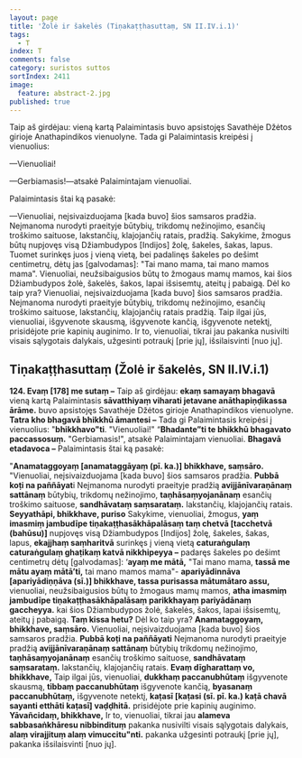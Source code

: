 ```yaml
---
layout: page
title: 'Žolė ir šakelės (Tiṇakaṭṭhasuttaṃ, SN II.IV.i.1)'
tags:
  - T
index: T
comments: false
category: suristos suttos
sortIndex: 2411
image:
  feature: abstract-2.jpg
published: true
---
```


Taip aš girdėjau: vieną kartą Palaimintasis buvo apsistojęs Savathėje Džėtos girioje Anathapindikos vienuolyne. Tada gi Palaimintasis kreipėsi į vienuolius:

—Vienuoliai!

—Gerbiamasis!—atsakė Palaimintajam vienuoliai.

Palaimintasis štai ką pasakė:

—Vienuoliai, neįsivaizduojama [kada buvo] šios samsaros pradžia. Neįmanoma nurodyti praeityje būtybių, trikdomų nežinojimo, esančių troškimo saituose, lakstančių, klajojančių ratais, pradžią. Sakykime, žmogus būtų nupjovęs visą Džiambudypos [Indijos] žolę, šakeles, šakas, lapus. Tuomet surinkęs juos į vieną vietą, bei padalinęs šakeles po dešimt centimetrų, dėtų jas [galvodamas]: "Tai mano mama, tai mano mamos mama". Vienuoliai, neužsibaigusios būtų to žmogaus mamų mamos, kai šios Džiambudypos žolė, šakelės, šakos, lapai išsisemtų, ateitų į pabaigą. Dėl ko taip yra? Vienuoliai, neįsivaizduojama [kada buvo] šios samsaros pradžia. Neįmanoma nurodyti praeityje būtybių, trikdomų nežinojimo, esančių troškimo saituose, lakstančių, klajojančių ratais pradžią. Taip ilgai jūs, vienuoliai, išgyvenote skausmą, išgyvenote kančią, išgyvenote netektį, prisidėjote prie kapinių auginimo. Ir to, vienuoliai, tikrai jau pakanka nusivilti visais sąlygotais dalykais, užgesinti potraukį [prie jų], išsilaisvinti [nuo jų].  


## Tiṇakaṭṭhasuttaṃ (Žolė ir šakelės, SN II.IV.i.1)

**124. Evaṃ [178] me sutaṃ –** Taip aš girdėjau: **ekaṃ samayaṃ bhagavā** vieną kartą Palaimintasis **sāvatthiyaṃ viharati jetavane anāthapiṇḍikassa ārāme.** buvo apsistojęs Savathėje Džėtos girioje Anathapindikos vienuolyne. **Tatra kho bhagavā bhikkhū āmantesi –** Tada gi Palaimintasis kreipėsi į vienuolius: "**bhikkhavo"ti**. "Vienuoliai!" “**Bhadante”ti te bhikkhū bhagavato paccassosuṃ.** "Gerbiamasis!", atsakė Palaimintajam vienuoliai. **Bhagavā etadavoca –** Palaimintasis štai ką pasakė:

"**Anamataggoyaṃ [anamataggāyaṃ (pī. ka.)] bhikkhave, saṃsāro.** "Vienuoliai, neįsivaizduojama [kada buvo] šios samsaros pradžia. **Pubbā koṭi na paññāyat**i Neįmanoma nurodyti praeityje pradžią **avijjānīvaraṇānaṃ sattānaṃ** būtybių, trikdomų nežinojimo, **taṇhāsaṃyojanānaṃ** esančių troškimo saituose, **sandhāvataṃ saṃsarataṃ.** lakstančių, klajojančių ratais. **Seyyathāpi, bhikkhave, puriso** Sakykime, vienuoliai, žmogus, **yaṃ imasmiṃ jambudīpe tiṇakaṭṭhasākhāpalāsaṃ taṃ chetvā [tacchetvā (bahūsu)]** nupjovęs visą Džiambudypos [Indijos] žolę, šakeles, šakas, lapus, **ekajjhaṃ saṃharitvā** surinkęs į vieną vietą **caturaṅgulaṃ caturaṅgulaṃ ghaṭikaṃ katvā nikkhipeyya –** padaręs šakeles po dešimt centimetrų dėtų [galvodamas]: ‘**ayaṃ me mātā,** "Tai mano mama, **tassā me mātu ayaṃ mātā’ti,** tai mano mamos mama"- **apariyādinnāva [apariyādiṇṇāva (sī.)] bhikkhave, tassa purisassa mātumātaro assu,** vienuoliai, neužsibaigusios būtų to žmogaus mamų mamos, **atha imasmiṃ jambudīpe tiṇakaṭṭhasākhāpalāsaṃ parikkhayaṃ pariyādānaṃ gaccheyya.** kai šios Džiambudypos žolė, šakelės, šakos, lapai išsisemtų, ateitų į pabaigą. **Taṃ kissa hetu?** Dėl ko taip yra? **Anamataggoyaṃ, bhikkhave, saṃsāro.** Vienuoliai, neįsivaizduojama [kada buvo] šios samsaros pradžia. **Pubbā koṭi na paññāyati** Neįmanoma nurodyti praeityje pradžią **avijjānīvaraṇānaṃ sattānaṃ** būtybių trikdomų nežinojimo, **taṇhāsaṃyojanānaṃ** esančių troškimo saituose, **sandhāvataṃ saṃsarataṃ.** lakstančių, klajojančių ratais. **Evaṃ dīgharattaṃ vo, bhikkhave,** Taip ilgai jūs, vienuoliai, **dukkhaṃ paccanubhūtaṃ** išgyvenote skausmą, **tibbaṃ paccanubhūtaṃ** išgyvenote kančią, **byasanaṃ paccanubhūtaṃ,** išgyvenote netektį, **kaṭasī [kaṭasi (sī. pī. ka.) kaṭā chavā sayanti etthāti kaṭasī] vaḍḍhitā.** prisidėjote prie kapinių auginimo. **Yāvañcidaṃ, bhikkhave,** Ir to, vienuoliai, tikrai jau **alameva sabbasaṅkhāresu nibbindituṃ** pakanka nusivilti visais sąlygotais dalykais, **alaṃ virajjituṃ alaṃ vimuccitu"nti.** pakanka užgesinti potraukį [prie jų], pakanka išsilaisvinti [nuo jų].
